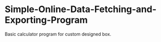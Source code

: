 # Simple-Online-Data-Fetching-and-Exporting-Program
Basic calculator program for custom designed box.
